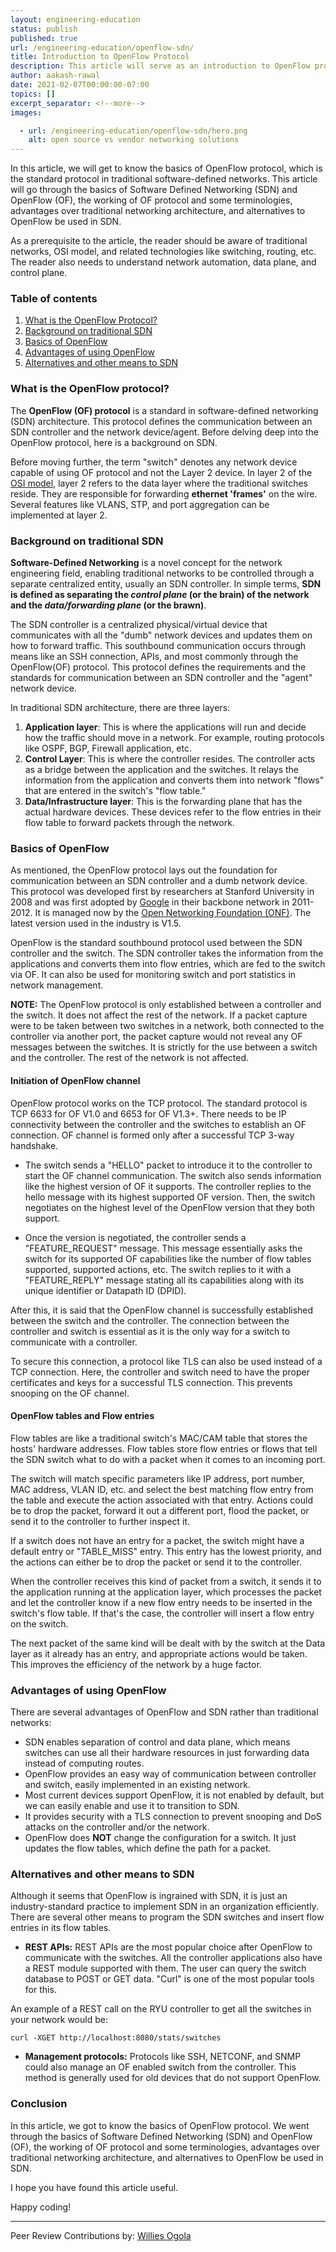 ```yaml
---
layout: engineering-education
status: publish
published: true
url: /engineering-education/openflow-sdn/
title: Introduction to OpenFlow Protocol   
description: This article will serve as an introduction to OpenFlow protocol. The OpenFlow (OF) protocol is a standard in software-defined networking (SDN) architecture. This protocol defines the communication between an SDN controller and the network device/agent.
author: aakash-rawal
date: 2021-02-07T00:00:00-07:00
topics: []
excerpt_separator: <!--more-->
images:

  - url: /engineering-education/openflow-sdn/hero.png
    alt: open source vs vendor networking solutions
---
```

In this article, we will get to know the basics of OpenFlow protocol, which is the standard protocol in traditional software-defined networks. This article will go through the basics of Software Defined Networking (SDN) and OpenFlow (OF), the working of OF protocol and some terminologies, advantages over traditional networking architecture, and alternatives to OpenFlow be used in SDN.  
<!--more-->
As a prerequisite to the article, the reader should be aware of traditional networks, OSI model, and related technologies like switching, routing, etc. The reader also needs to understand network automation, data plane, and control plane. 

### Table of contents
1. [What is the OpenFlow Protocol?](#what-is-the-openflow-protocol)
2. [Background on traditional SDN](#background-on-traditional-sdn)
3. [Basics of OpenFlow](#basics-of-openflow)
4. [Advantages of using OpenFlow](#advantages-of-using-openflow)
5. [Alternatives and other means to SDN](#alternatives-and-other-means-to-sdn)

### What is the OpenFlow protocol? 
The **OpenFlow (OF) protocol** is a standard in software-defined networking (SDN) architecture. This protocol defines the communication between an SDN controller and the network device/agent. Before delving deep into the OpenFlow protocol, here is a background on SDN.

Before moving further, the term "switch" denotes any network device capable of using OF protocol and not the Layer 2 device. In layer 2 of the [OSI model](https://en.wikipedia.org/wiki/OSI_model), layer 2 refers to the data layer where the traditional switches reside. They are responsible for forwarding **ethernet 'frames'** on the wire. Several features like VLANS, STP, and port aggregation can be implemented at layer 2. 

### Background on traditional SDN
**Software-Defined Networking** is a novel concept for the network engineering field, enabling traditional networks to be controlled through a separate centralized entity, usually an SDN controller. In simple terms, **SDN is defined as separating the *control plane* (or the brain) of the network and the *data/forwarding plane* (or the brawn)**.

The SDN controller is a centralized physical/virtual device that communicates with all the "dumb" network devices and updates them on how to forward traffic. This southbound communication occurs through means like an SSH connection, APIs, and most commonly through the OpenFlow(OF) protocol. This protocol defines the requirements and the standards for communication between an SDN controller and the "agent" network device.

In traditional SDN architecture, there are three layers:
1. **Application layer**: This is where the applications will run and decide how the traffic should move in a network. For example, routing protocols like OSPF, BGP, Firewall application, etc. 
2. **Control Layer**: This is where the controller resides. The controller acts as a bridge between the application and the switches. It relays the information from the application and converts them into network "flows" that are entered in the switch's "flow table." 
3. **Data/Infrastructure layer**: This is the forwarding plane that has the actual hardware devices. These devices refer to the flow entries in their flow table to forward packets through the network. 

### Basics of OpenFlow
As mentioned, the OpenFlow protocol lays out the foundation for communication between an SDN controller and a dumb network device. This protocol was developed first by researchers at Stanford University in 2008 and was first adopted by [Google](https://static.googleusercontent.com/media/research.google.com/en//pubs/archive/42948.pdf) in their backbone network in 2011-2012. It is managed now by the [Open Networking Foundation (ONF)](https://opennetworking.org/sdn-definition/). The latest version used in the industry is V1.5. 

OpenFlow is the standard southbound protocol used between the SDN controller and the switch. The SDN controller takes the information from the applications and converts them into flow entries, which are fed to the switch via OF. It can also be used for monitoring switch and port statistics in network management.

**NOTE:** The OpenFlow protocol is only established between a controller and the switch. It does not affect the rest of the network. If a packet capture were to be taken between two switches in a network, both connected to the controller via another port, the packet capture would not reveal any OF messages between the switches. It is strictly for the use between a switch and the controller. The rest of the network is not affected.

#### Initiation of OpenFlow channel 
OpenFlow protocol works on the TCP protocol. The standard protocol is TCP 6633 for OF V1.0 and 6653 for OF V1.3+. There needs to be IP connectivity between the controller and the switches to establish an OF connection. OF channel is formed only after a successful TCP 3-way handshake. 

- The switch sends a "HELLO" packet to introduce it to the controller to start the OF channel communication. The switch also sends information like the highest version of OF it supports. The controller replies to the hello message with its highest supported OF version. Then, the switch negotiates on the highest level of the OpenFlow version that they both support.

- Once the version is negotiated, the controller sends a "FEATURE_REQUEST" message. This message essentially asks the switch for its supported OF capabilities like the number of flow tables supported, supported actions, etc. The switch replies to it with a "FEATURE_REPLY" message stating all its capabilities along with its unique identifier or Datapath ID (DPID).

After this, it is said that the OpenFlow channel is successfully established between the switch and the controller. The connection between the controller and switch is essential as it is the only way for a switch to communicate with a controller. 

To secure this connection, a protocol like TLS can also be used instead of a TCP connection. Here, the controller and switch need to have the proper certificates and keys for a successful TLS connection. This prevents snooping on the OF channel.

#### OpenFlow tables and Flow entries
Flow tables are like a traditional switch's MAC/CAM table that stores the hosts' hardware addresses. Flow tables store flow entries or flows that tell the SDN switch what to do with a packet when it comes to an incoming port. 

The switch will match specific parameters like IP address, port number, MAC address, VLAN ID, etc. and select the best matching flow entry from the table and execute the action associated with that entry. Actions could be to drop the packet, forward it out a different port, flood the packet, or send it to the controller to further inspect it.

If a switch does not have an entry for a packet, the switch might have a default entry or "TABLE_MISS" entry. This entry has the lowest priority, and the actions can either be to drop the packet or send it to the controller. 

When the controller receives this kind of packet from a switch, it sends it to the application running at the application layer, which processes the packet and let the controller know if a new flow entry needs to be inserted in the switch's flow table. If that's the case, the controller will insert a flow entry on the switch.

The next packet of the same kind will be dealt with by the switch at the Data layer as it already has an entry, and appropriate actions would be taken. This improves the efficiency of the network by a huge factor.

### Advantages of using OpenFlow
There are several advantages of OpenFlow and SDN rather than traditional networks:
- SDN enables separation of control and data plane, which means switches can use all their hardware resources in just forwarding data instead of computing routes. 
- OpenFlow provides an easy way of communication between controller and switch, easily implemented in an existing network. 
- Most current devices support OpenFlow, it is not enabled by default, but we can easily enable and use it to transition to SDN. 
- It provides security with a TLS connection to prevent snooping and DoS attacks on the controller and/or the network. 
- OpenFlow does **NOT** change the configuration for a switch. It just updates the flow tables, which define the path for a packet.

### Alternatives and other means to SDN 
Although it seems that OpenFlow is ingrained with SDN, it is just an industry-standard practice to implement SDN in an organization efficiently. There are several other means to program the SDN switches and insert flow entries in its flow tables.

- **REST APIs:** REST APIs are the most popular choice after OpenFlow to communicate with the switches. All the controller applications also have a REST module supported with them. The user can query the switch database to POST or GET data. "Curl" is one of the most popular tools for this. 

An example of a REST call on the RYU controller to get all the switches in your network would be:

`curl -XGET http://localhost:8080/stats/switches`

- **Management protocols:** Protocols like SSH, NETCONF, and SNMP could also manage an OF enabled switch from the controller. This method is generally used for old devices that do not support OpenFlow.

### Conclusion
In this article, we got to know the basics of OpenFlow protocol. We went through the basics of Software Defined Networking (SDN) and OpenFlow (OF), the working of OF protocol and some terminologies, advantages over traditional networking architecture, and alternatives to OpenFlow be used in SDN.  

I hope you have found this article useful. 

Happy coding!

---
Peer Review Contributions by: [Willies Ogola](/engineering-education/authors/willies-ogola/)
